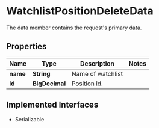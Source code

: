 

# WatchlistPositionDeleteData

The data member contains the request's primary data.

## Properties

Name | Type | Description | Notes
------------ | ------------- | ------------- | -------------
**name** | **String** | Name of watchlist | 
**id** | **BigDecimal** | Position id. | 


## Implemented Interfaces

* Serializable


